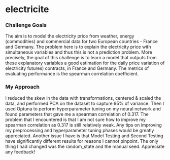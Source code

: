 # electricite

### Challenge Goals
The aim is to model the electricity price from weather, energy (commodities) and commercial data for two European countries - France and Germany. The problem here is to explain the electricity price with simultaneous variables and thus this is not a prediction problem. More precisely, the goal of this challenge is to learn a model that outputs from these explanatory variables a good estimation for the daily price variation of electricity futures) contracts, in France and Germany. The metrics of evaluating performance is the spearman correlation coefficient.

### My Approach
I reduced the skew in the data with transformations, centered & scaled the data, and performed PCA on the dataset to capture 95% of variance. Then I used Optuna to perform hyperparameter tuning on my neural network and found parameters that gave me a spearman correlation of 0.317. The problem that I encountered is that I am not sure how to improve my spearman correlation as 0.317 is still relatively weak. Any tips on improving my preprocessing and hyperparameter tuning phases would be greatly appreciated. Another issue I have is that Model Testing and Second Testing have significantly different results for reasons I cannot pinpoint. The only thing I had changed was the random_state and the manual seed. Appreciate any feedback!

